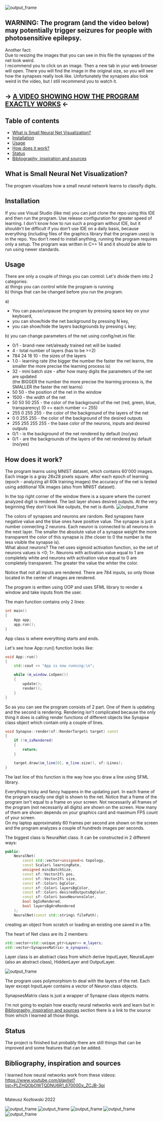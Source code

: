 ![output_frame](screenshots/learned1.png)

## WARNING: The program (and the video below) may potentially trigger seizures for people with photosensitive epilepsy.

Another fact:  
Due to resizing the images that you can see in this file the synapses of the net look weird.  
I recommend you to click on an image. Then a new tab in your web browser will open. 
There you will find the image in the original size, so you will see how the synapses really look like.
Unfortunately the synapses also look weird in the video, but I still recommend you to watch it. 

## -> [A VIDEO SHOWING HOW THE PROGRAM EXACTLY WORKS](https://drive.google.com/file/d/1e9Iyq-AvTI3wAyvodawLXsHSVrPl6TFi/view?usp=sharing) <-

## Table of contents
* [What is Small Neural Net Visualization?](#What-is-Small-Neural-Net-Visualization?)
* [Installation](#Installation)
* [Usage](#Usage)
* [How does it work?](#How-does-it-work?)
* [Status](#Status)
* [Bibliography, inspiration and sources](#Bibliography,-inspiration-and-sources)

## What is Small Neural Net Visualization?
The program visualizes how a small neural network learns to classify digits.

## Installation
If you use Visual Studio (like me) you can just clone the repo using this IDE and then run the program.
Use release configuration for greater speed of learning.
I don't know how to run such a program without IDE, but it shouldn't be difficult if you don't use IDE on a daily basis,
because everything (including files of the graphics library that the program uses) is in the repo. 
You don't need to install anything, running the program requires only a setup.
The program was written in C++ 14 and it should be able to run using newer standards.

## Usage
There are only a couple of things you can control:
Let's divide them into 2 categories:  
a) things you can control while the program is running  
b) things that can be changed before you run the program.

a)
- You can pause/unpause the program by pressing space key on your keyboard,
- you can show/hide the net background by pressing N key,
- you can show/hide the layers backgrounds by pressing L key;

b) you can change parameters of the net using config/net.ini file:
- 0/1 - brand-new net/already trained net will be loaded  
- 4 - total number of layers (has to be >=2)  
- 784 24 16 10 - the sizes of the layers  
- 1.0 - learning rate (the bigger the number the faster the net learns, the smaller the more precise the learning process is)  
- 32 - mini batch size - after how many digits the parameters of the net are updated  
  (the BIGGER the number the more precise the learning process is, the SMALLER the faster the net learns)  
- 50 50 - the position of the net in the window  
- 1500 - the width of the net  
- 50 50 50 255 - the color of the background of the net (red, green, blue, transparency) (0 <= each number <= 255)  
- 255 0 255 255 - the color of the background of the layers of the net  
- 0 0 255 255 - the color of the background of the desired outputs  
- 255 255 255 255 - the base color of the neurons, inputs and desired outputs  
- 0/1 - is the background of the net rendered by default (no/yes)  
- 0/1 - are the backgrounds of the layers of the net rendered by default (no/yes)

## How does it work?
The program learns using MNIST dataset, which contains 60'000 images. Each image is a gray 28x28 pixels square.
After each epoch of learning (epoch - analyzing all 60k training images) the accuracy of the net is tested
using additional 10k images (also from MNIST dataset).

In the top right corner of the window there is a square where the current analyzed digit is rendered.
The last layer shows desired outputs. At the very beginning they don't look like outputs, the net is dumb.
![output_frame](screenshots/dumb1.png)

The colors of synapses and neurons are random. Red synapses have negative value and the blue ones have positive value.
The synapse is just a number connecting 2 neurons. Each neuron is connected to all neurons in the next layer.
The smaller the absolute value of a synapse weight the more transparent the color of this synapse is
(the closer to 0 the number is the less visible the synapse is).  
What about neurons?
The net uses sigmoid activation function, so the set of neurons values is <0; 1>.
Neurons with activation value equal to 1 are completely white 
and neurons with activation value equal to 0 are completely transparent. The greater the value the whiter the color.

Notice that not all inputs are rendered. There are 784 inputs, so only those located in the center of images are rendered.

The program is written using OOP and uses SFML library to render a window and take inputs from the user.

The main function contains only 2 lines:
```cpp
int main()
{
    App app;
    app.run();
}
```
App class is where everything starts and ends.

Let's see how App::run() function looks like:
```cpp
void App::run()
{
	std::cout << "App is now running:\n";

	while (m_window.isOpen())
	{
		update();
		render();
	}
}
```
So as you can see the program consists of 2 part. One of them is updating and the second is rendering.
Rendering isn't complicated because the only thing it does is calling render functions of different objects 
like Synapse class object which contain only a couple of lines.
```cpp
void Synapse::render(sf::RenderTarget& target) const
{
	if (!m_isRendered)
	{
		return;
	}

	target.draw(&m_line[0], m_line.size(), sf::Lines);
}
```
The last line of this function is the way how you draw a line using SFML library.

Everything tricky and fancy happens in the updating part. In each frame of the program exactly one digit is shown to the net.
Notice that a frame of the program isn't equal to a frame on your screen. Not necessarily all frames of the program 
(not necessarily all digits) are shown on the screen. How many of them are shown depends on
your graphics card and maximum FPS count of your screen.  
On my laptop approximately 60 frames per second are shown on the screen
and the program analyzes a couple of hundreds images per seconds.

The biggest class is NeuralNet class. It can be constructed in 2 different ways:
```cpp
public:
	NeuralNet(
		const std::vector<unsigned>& topology,
		const Scalar& learningRate,
		unsigned miniBatchSize,
		const sf::Vector2f& pos,
		const sf::Vector2f& size,
		const sf::Color& bgColor,
		const sf::Color& layersBgColor,
		const sf::Color& desiredOutputsBgColor,
		const sf::Color& baseNeuronsColor,
		bool bgIsRendered,
		bool layersBgAreRendered
	);
	NeuralNet(const std::string& filePath);
```
creating an object from scratch or loading an existing one saved in a file.

The heart of Net class are its 2 members:
```cpp
std::vector<std::unique_ptr<Layer>> m_layers;
std::vector<SynapsesMatrix> m_synapses;
```

Layer class is an abstract class from which derive InputLayer, NeuralLayer (also an abstract class), HiddenLayer and OutputLayer.

![output_frame](screenshots/inheritance.png)

The program uses polymorphism to deal with the layers of the net.
Each layer except InputLayer contains a vector of Neuron class objects.

SynapsesMatrix class is just a wrapper of Synapse class objects matrix.

I'm not going to explain how exactly neural networks work and learn
but in [Bibliography, inspiration and sources](#Bibliography,-inspiration-and-sources) section 
there is a link to the source from which I learned all those things.

## Status
The project is finished but probably there are still things that can be improved and some features that can be added.

## Bibliography, inspiration and sources
I learned how neural networks work from these videos:
https://www.youtube.com/playlist?list=PLZHQObOWTQDNU6R1_67000Dx_ZCJB-3pi

##
Mateusz Kozłowski 2022

![output_frame](screenshots/learned2.png)
![output_frame](screenshots/learned3.png)
![output_frame](screenshots/learned4.png)
![output_frame](screenshots/learned5.png)
![output_frame](screenshots/learned6.png)